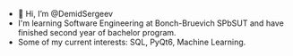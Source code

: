 - 👋 Hi, I’m @DemidSergeev
- I'm learning Software Engineering at Bonch-Bruevich SPbSUT and have finished second year of bachelor program. 
- Some of my current interests: SQL, PyQt6, Machine Learning.

<!---
DemidSergeev/DemidSergeev is a ✨ special ✨ repository because its `README.md` (this file) appears on your GitHub profile.
You can click the Preview link to take a look at your changes.
--->
